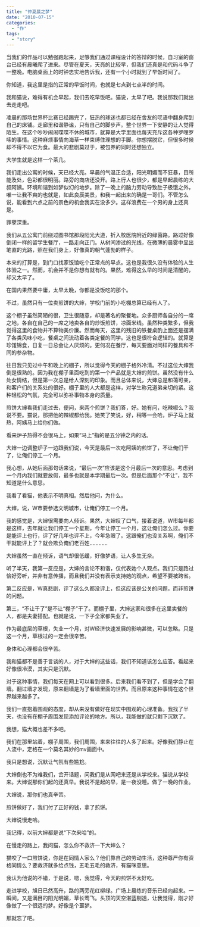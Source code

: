 ```yaml
---
title: "仲夏晨之梦"
date: "2010-07-15"
categories: 
  - "作"
tags:
  - "story"
---
```


当我们的作品可以勉强跑起来，足够我们通过课程设计的答辩的时候，自习室的窗台已经有晨曦爬了进来。尽管在夏天，天亮的比较早，但我们还真是和代码斗争了一整晚。电脑桌面上的时钟忠实地告诉我，还有一个小时就到了早饭时间了。

你知道，我这里是指的正常的早饭时间，也就是七点到七点半的时间。

我和猫说，难得有机会早起，我们去吃早饭吧。猫说，太早了吧。我说那我们就出去走走吧。

凌晨的那场世界杯比赛已经踢完了，狂热的球迷也都已经在舍友的呓语中翻身爬到自己的床铺。走廊里和谐静谧，只有自己的脚步声。整个世界一下安静的让人觉得陌生。在这个吵吵闹闹喋喋不休的城市，就算是大学里面也每天充斥这各种罗哩罗嗦的事情。这种麻烦事情向海草一样束缚住理想的手脚。你想摆脱它，但很多时候却不得不以它为食。最大的悲剧莫过于，被包养的同时还想独立。

大学生就是这样一个茶几。

我们走出公寓的时候，天已经大亮。早晨的气温正合适，阳光明媚而不狂暴，目所能及处，色彩都很明丽。路旁的商店还没开。路上行人也很少，都是早起晨练的大叔阿姨。环境和谐到如梦似幻的地步。除了一晚上的脑力劳动导致肚子极饿之外，唯一让我不爽的也就是，如此良辰美景，和我一起出来的确是一哥们。不管怎么说，能看到六点之前的景色的机会我实在没多少。这样浪费在一个男的身上还真是。

罪孽深重。

我们从五公寓门前绕过图书馆那段阳光大道，折入校医院附近的绿茵路。路过好像倒闭一样的留学生餐厅，一路走向正门。从树间渗过的光线，在微薄的晨雾中显出笔直的光路，照在我们身上，好像真的朝气蓬勃的样子。

本来的打算是，到门口找家饭馆吃个正常点的早点。这也是我很久没有体验的人生体验之一。然而，机会并不是你想有就有的。果然，难得这么早的时间是清醒的，却又太早了。

在国内果然要中庸，太早太晚，你都是没饭吃的那个。

不过，虽然只有一位卖煎饼的大婶，学校门前的小吃棚总算已经有人了。

这个棚子虽然简陋的很，卫生很随意，却是著名的聚餐地。众多厨师各自分的一席之地，各自在自己的一席之地卖各自的炒饭煎饼，凉面米线。虽然种类繁多，但我觉得这里的食物并不算物美价廉。然而每天，这里的残旧的铁餐桌酌上面还是摆满了各类风味小吃，餐桌之间流动着各类定餐的同学。这也是很符合逻辑的。就算是珍馐锦食，日复一日总会让人厌烦的。更何况在餐厅，每天要面对同样的餐具和不同的参杂物。

往日我只见过中午和晚上的棚子，所以觉得今天的棚子格外冷清。不过这位大婶我倒是很熟的。因为我在棚子里面吃到的第一个产品就是大婶的煎饼。虽然没有什么处女情结，但是第一次总是给人深刻的印象。而且总体来说，大婶总是和蔼可亲，和客户们的关系处的很好。棚子里的人大都是这样，对学生称兄道弟亲切的紧。这种轻松的气氛，完全可以弥补事物本身的质量。

煎饼大婶看我们走过去，便问，来两个煎饼？我们答，好。她有问，吃辣椒么？我说不要。猫说，那把他的辣椒都给我。她笑了笑说，好，稍等一会哈，炉子马上就热，阿姨马上给你们做。

看来炉子热得不会很马上，如果“马上”指的是五分钟之内的话。

大婶一边调整炉子一边跟我们说，今天是最后一次吃阿姨的煎饼了，不让俺们干了，让俺们停工一个月。

我心想，从她后面那句话来说，“最后一次”应该是这个月最后一次的意思。考虑到一个月内我们就要放假，最多也就是本学期最后一次。但是后面那个“不让”，我不知道是什么意思。

我看了看猫，他表示不明真相。然后他问，为什么。

大婶，说，W市要参选文明城市，让俺们停工一个月。

我的感觉是，大婶很需要向人倾诉。果然，大婶叹了口气，接着说道，W市每年都是这样，去年就让我们停工一个星期，今年让停工一个月，这让俺们怎么过。你要是能评上也行，评了好几年也评不上，今年急眼了。这跟俺们也没关系啊，俺们不干就能评上了？就会欺负俺们老百姓…………

大婶虽然一直在倾诉，语气却很低缓，好像梦语，让人多生无奈。

听了半天，我第一反应是，大婶的言论不和谐，仅代表她个人观点。我们只是路过恰好旁听，并非有意传播，而且我们并没有表示支持她的观点，希望不要被跨省。

第二反应是，W真悲剧，评了这么久都没评上，但这应该是公关的问题，而非煎饼的问题。

第三，“不让干了”是不让“棚子”干了。而棚子里，大婶这家和很多在这里卖餐的人，都是夫妻搭配。也就是说，一下子全家都失业了。

作为最底层的草根，失业一个月，对W经济快速发展的影响甚微，可以忽略。只是这一个月，草根过的一定会很辛苦。

身体和心理都会很辛苦。

我和猫都不是善于言谈的人，对于大婶的这些话，我们不知道该怎么应答。看起来好像很冷漠，其实只是沉默。

对于这种事情，我们每天在网上可以看到很多。后来我们看不到了，但是学会了翻墙。翻过墙才发现，原来翻墙是为了看墙里面的世界。而且原来这种事情在这个世界越来越多了。

我们一直抱着围观的态度，却从来没有做好在现实中围观的心理准备。我找了半天，也没有在棚子周围发现添加评论的地方。所以，我能做的就只剩下沉默了。

我想，猫大概也差不多吧。

我们在那里站着，棚子周围，我们周围，来来往往的人多了起来。好像我们静止在人流中，定格在一个莫名其妙的mv画面中。

我只是想说，沉默让气氛有些尴尬。

大婶倒也不为难我们，岔开话题，问我们是从网吧来还是从学校来。猫说从学校来。大婶说那你们起的还真早。我说不是起的早，是一夜没睡。做了一晚的作业。

大婶说，那你们也真辛苦。

煎饼做好了，我们付了正好的钱，拿了煎饼。

大婶说慢走哈。

我记得，以前大婶都是说“下次来哈”的。

在慢走的路上，我问猫，怎么你不救济一下大婶么？

猫咬了一口煎饼说，你是在同情人家么？他们靠自己的劳动生活，这种尊严你有资格同情么？要救济就多给点钱，五毛五毛的救济，有猫咪意思。

我认为他说的不错，于是说，嗯，我觉得，今天的煎饼不太好吃。

走进学校，旭日已然高升，路的两旁花红柳绿。广场上晨练的音乐已经向起来。一瞬间，又是满目的阳光明媚，草长莺飞。头顶的天空湛蓝剔透，让我觉得，刚才好像做了一个很远的梦。好像是个噩梦。

那就忘了吧。
